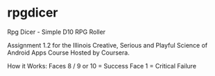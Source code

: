 rpgdicer
========

Rpg Dicer - Simple D10 RPG Roller

Assignment 1.2 for the Illinois Creative, Serious and Playful Science of Android Apps Course Hosted by Coursera.

How it Works:
Faces 8 / 9 or 10 = Success
Face 1 = Critical Failure
